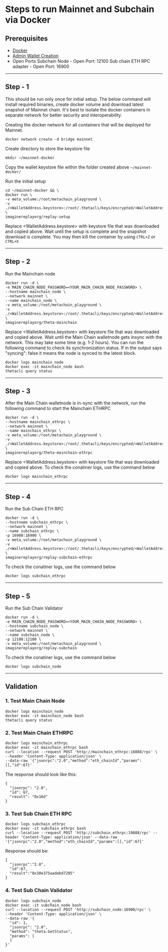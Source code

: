 # Steps to run Mainnet and Subchain via Docker

## Prerequisites
- [Docker](https://docs.docker.com/engine/install/)
- [Admin Wallet Creation](https://github.com/imaginereplay/replay/blob/main/docs/SoloStaking.md#admin-wallet-creation)
- Open Ports
Subchain Node - Open Port: 12100
Sub chain ETH RPC adapter - Open Port: 16900
***
## Step - 1
This should be run only once for initial setup. The below command will install required binaries, create docker volume and download latest snapshot of Mainnet chain. It's best to isolate the docker containers in separate network for better security and interoperability.

Creating the docker network for all containers that will be deployed for Mainnet.
```
docker network create -d bridge mainnet
```

Create directory to store the keystore file

```
mkdir ~/mainnet-docker
```

Copy the wallet keystore file within the folder created above ```~/mainnet-docker/```

Run the initial setup
```
cd ~/mainnet-docker && \
docker run \
-v meta_volume:/root/metachain_playground \
-v ./<WalletAddress.keystore>:/root/.thetacli/keys/encrypted/<WalletAddress.keystore> \
imaginereplayorg/replay-setup
```

Replace <WalletAddress.keystore> with keystore file that was downloaded and copied above. Wait until the setup is complete and the snapshot download is complete. You may then kill the container by using ```CTRL+Z``` or ```CTRL+X```

***
## Step - 2
Run the Mainchain node

```
docker run -d \
-e MAIN_CHAIN_NODE_PASSWORD=<YOUR_MAIN_CHAIN_NODE_PASSWORD> \
--hostname mainchain_node \
--network mainnet \
--name mainchain_node \
-v meta_volume:/root/metachain_playground \
-v ./<WalletAddress.keystore>:/root/.thetacli/keys/encrypted/<WalletAddress.keystore> \
imaginereplayorg/theta-mainchain
```
Replace <WalletAddress.keystore> with keystore file that was downloaded and copied above.
Wait until the Main Chain walletnode gets insync with the network. This may take some time (e.g. 1-2 hours). You can run the following command to check its synchronization status. If in the output says "syncing": false it means the node is synced to the latest block.

``` 
docker logs mainchain_node 
docker exec -it mainchain_node bash
thetacli query status 
```
***
## Step - 3
After the Main Chain walletnode is in-sync with the network, run the following command to start the Mainchain ETHRPC
```
docker run -d \
--hostname mainchain_ethrpc \
--network mainnet \
--name mainchain_ethrpc \
-v meta_volume:/root/metachain_playground \
-v ./<WalletAddress.keystore>:/root/.thetacli/keys/encrypted/<WalletAddress.keystore> \
imaginereplayorg/theta-mainchain-ethrpc
```
Replace <WalletAddress.keystore> with keystore file that was downloaded and copied above. To check the conatiner logs, use the command below

``` 
docker logs mainchain_ethrpc 
```
***
## Step - 4
Run the Sub Chain ETH RPC
```
docker run -d \
--hostname subchain_ethrpc \
--network mainnet \
--name subchain_ethrpc \
-p 16900:16900 \
-v meta_volume:/root/metachain_playground \
-v ./<WalletAddress.keystore>:/root/.thetacli/keys/encrypted/<WalletAddress.keystore> \
imaginereplayorg/replay-subchain-ethrpc
```
 To check the conatiner logs, use the command below

``` 
docker logs subchain_ethrpc 
```
***
## Step - 5
Run the Sub Chain Validator
```
docker run -d \
-e MAIN_CHAIN_NODE_PASSWORD=<YOUR_MAIN_CHAIN_NODE_PASSWORD> \
--hostname subchain_node \
--network mainnet \
--name subchain_node \
-p 12100:12100 \
-v meta_volume:/root/metachain_playground \
imaginereplayorg/replay-subchain
```
 To check the conatiner logs, use the command below

``` 
docker logs subchain_node 
```
***
## Validation
### 1. Test Main Chain Node
``` 
docker logs mainchain_node 
docker exec -it mainchain_node bash
thetacli query status 
```

### 2. Test Main Chain ETHRPC
``` 
docker logs mainchain_ethrpc 
docker exec -it mainchain_ethrpc bash
curl --location --request POST 'http://mainchain_ethrpc:18888/rpc' \
--header 'Content-Type: application/json' \
--data-raw '{"jsonrpc":"2.0","method":"eth_chainId","params":[],"id":67}'
```
The response should look like this:
```
{
  "jsonrpc": "2.0",
  "id": 67,
  "result": "0x16d"
}
```
### 3. Test Sub Chain ETH RPC
``` 
docker logs subchain_ethrpc 
docker exec -it subchain_ethrpc bash
curl --location --request POST 'http://subchain_ethrpc:19888/rpc' --header 'Content-Type: application/json' --data-raw '{"jsonrpc":"2.0","method":"eth_chainId","params":[],"id":67}'
```
Response should be:
```
{
  "jsonrpc":"2.0",
  "id":67,
  "result":"0x30e375aadebd7205"
}
```
### 4. Test Sub Chain Validator
``` 
docker logs subchain_node 
docker exec -it subchain_node bash
curl --location --request POST 'http://subchain_node:16900/rpc' \
--header 'Content-Type: application/json' \
--data-raw '{
  "id": 1,
  "jsonrpc": "2.0",
  "method": "theta.GetStatus",
  "params": [
  ]
}'
```
